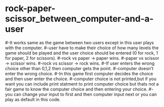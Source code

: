 # rock-paper-scissor_between_computer-and-a-user
#-It works same as the game between two users except in this user plays with the computer.
#-user have to make their choice of how many levels the game should be played and the user choice should be entered (0 for rock, 1 for paper, 2 for scissors).
#-rock vs paper -> paper wins.
#-paper vs scissor -> scissor wins.
#-rock vs scissor -> rock wins.
#-If user enters the wrong choice other than 0,1,2 then computer gets the point.
#-computer doesn't enter the wrong choice.
#-In this game first computer decides the choice and then user enter the choice.
#-computer choice is not printed,but if you want you can include print statment to print computer choice but thats not a fair game to know the computer choice and then entering your choice.
#-you can change your input to first and then computer input next or you can play as default in this code.
